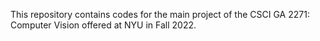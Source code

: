 This repository contains codes for the main project of the CSCI GA 2271: Computer Vision offered at NYU in Fall 2022.

